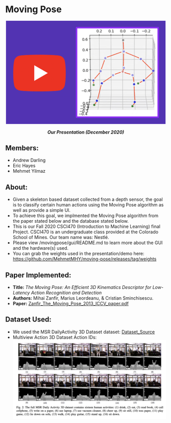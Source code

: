# Moving Pose

<p align="center">
  <a href="https://www.youtube.com/watch?v=pX5QDDYOHjU" title="Project's Presentation">
    <img src="./assets/thumbnail.png" width="500">
  </a>
</p>
<p align="center"><em><strong>Our Presentation (December 2020)</strong></em></p>

## Members:

- Andrew Darling
- Eric Hayes
- Mehmet Yilmaz

## About:

- Given a skeleton based dataset collected from a depth sensor, the goal is to classify certain human actions using the Moving Pose algorithm as well as provide a simple UI.
- To achieve this goal, we implmented the Moving Pose algorithm from the paper stated below and the database stated below.
- This is our Fall 2020 CSCI470 (Introduction to Machine Learning) final Project. CSCI470 is an undergraduate class provided at the Colorado School of Mines. Our team name was: Nestlé.
- Please view /movingpose/gui/README.md to learn more about the GUI and the hardware(s) used.
- You can grab the weights used in the presentation/demo here: https://github.com/MehmetMHY/moving-pose/releases/tag/weights

## Paper Implemented:

- **Title:** _The Moving Pose: An Efficient 3D Kinematics Descriptor for Low-Latency Action Recognition and Detection_
- **Authors:** Mihai Zanfir, Marius Leordeanu, & Cristian Sminchisescu.
- **Paper:** [Zanfir_The_Moving_Pose_2013_ICCV_paper.pdf](https://openaccess.thecvf.com/content_iccv_2013/papers/Zanfir_The_Moving_Pose_2013_ICCV_paper.pdf)

## Dataset Used:

- We used the MSR DailyActivity 3D Dataset dataset: [Dataset_Source](https://wangjiangb.github.io/my_data.html)
- Multiview Action 3D Dataset Action IDs:
  <img width="701" alt="3" src="./assets/ma3da_ids.png">

